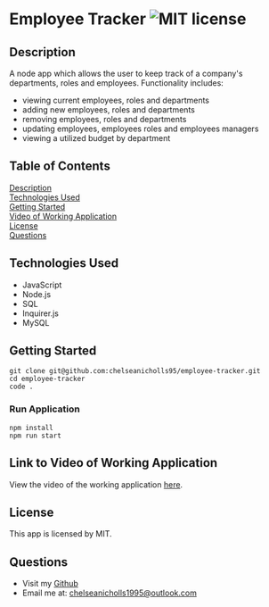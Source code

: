 # Employee Tracker ![MIT license](https://img.shields.io/badge/license-MIT-green)

## Description

A node app which allows the user to keep track of a company's departments, roles and employees. Functionality includes:

- viewing current employees, roles and departments
- adding new employees, roles and departments
- removing employees, roles and departments
- updating employees, employees roles and employees managers
- viewing a utilized budget by department

## Table of Contents

[Description](#description)  
[Technologies Used](#technologies-used)  
[Getting Started](#getting-started)  
[Video of Working Application](#link-to-video-of-working-application)  
[License](#license)  
[Questions](#questions)

## Technologies Used

- JavaScript
- Node.js
- SQL
- Inquirer.js
- MySQL

## Getting Started

```
git clone git@github.com:chelseanicholls95/employee-tracker.git
cd employee-tracker
code .
```

### Run Application

```
npm install
npm run start
```

## Link to Video of Working Application

View the video of the working application [here](https://drive.google.com/file/d/1NjK4ljlDzpoZ4S5YU0gk2K_zw54_RDVs/view).

## License

This app is licensed by MIT.

## Questions

- Visit my [Github](https://github.com/chelseanicholls95)
- Email me at: chelseanicholls1995@outlook.com
